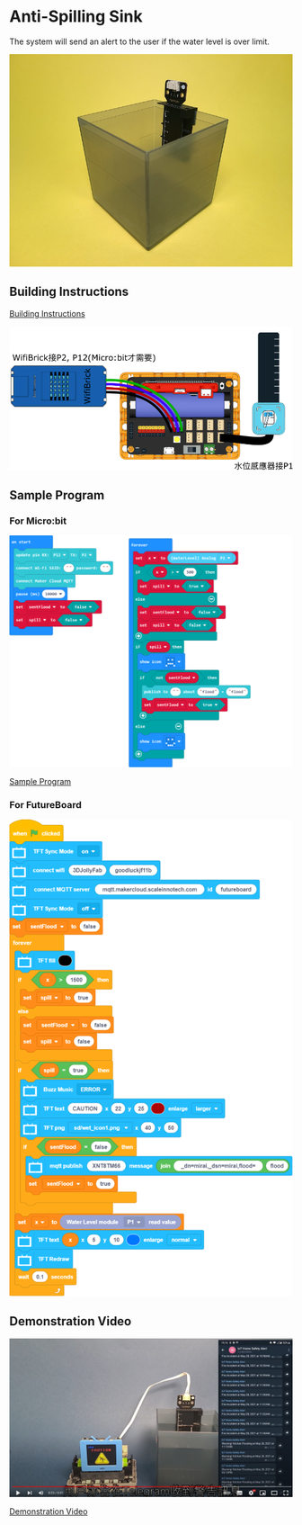 # Anti-Spilling Sink

The system will send an alert to the user if the water level is over limit.

![](../images/sink.jpg)

## Building Instructions

[Building Instructions]()

![](../images/sink_wire.png)

## Sample Program

### For Micro:bit

![](../images/sink_code_mc.png)

[Sample Program](https://makecode.microbit.org/_4iCLs6HERhci)

### For FutureBoard

![](../images/sink_code_kb.png)

## Demonstration Video

[![](../images/sink_video.png)](https://www.youtube.com/watch?v=LwzhAub01sQ)

[Demonstration Video](https://www.youtube.com/watch?v=LwzhAub01sQ)